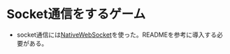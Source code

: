 # Socket通信をするゲーム
- socket通信には[NativeWebSocket](https://github.com/endel/NativeWebSocket)を使った。READMEを参考に導入する必要がある。